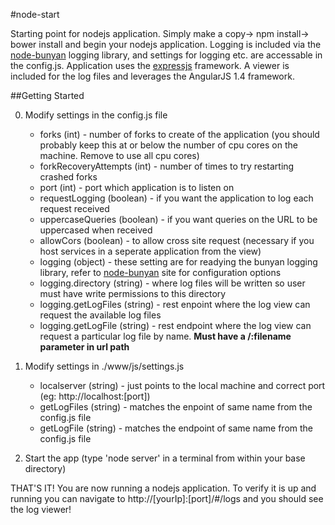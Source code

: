 #node-start

Starting point for nodejs application. Simply make a copy-> npm install-> bower install and begin your nodejs application.
Logging is included via the [node-bunyan](https://github.com/trentm/node-bunyan) logging library, and settings for logging etc. are accessable in the config.js. Application uses the [expressjs](http://expressjs.com/) framework. A viewer is included for the log files and leverages the AngularJS 1.4 framework.

##Getting Started

0. Modify settings in the config.js file

    * forks (int) - number of forks to create of the application (you should probably keep this at or below the number of cpu cores on      the machine. Remove to use all cpu cores)
    * forkRecoveryAttempts (int) - number of times to try restarting crashed forks
    * port (int) - port which application is to listen on
    * requestLogging (boolean) - if you want the application to log each request received
    * uppercaseQueries (boolean) - if you want queries on the URL to be uppercased when received
    * allowCors (boolean) - to allow cross site request (necessary if you host services in a seperate application from the view)
    * logging (object) - these setting are for readying the bunyan logging library, refer to [node-bunyan](https://github.com/trentm/node-bunyan) site for configuration options
    * logging.directory (string) - where log files will be written so user must have write permissions to this directory
    * logging.getLogFiles (string) - rest enpoint where the log view can request the available log files
    * logging.getLogFile (string) - rest endpoint where the log view can request a particular log file by name. **Must have a /:filename parameter in url path**

0. Modify settings in ./www/js/settings.js

    * localserver (string) - just points to the local machine and correct port (eg: http://localhost:[port])
    * getLogFiles (string) - matches the enpoint of same name from the config.js file
    * getLogFile (string) - matches the endpoint of same name from the config.js file

0. Start the app (type 'node server' in a terminal from within your base directory)


THAT'S IT! You are now running a nodejs application. To verify it is up and running you can navigate to http://[yourIp]:[port]/#/logs and you should see the log viewer!
